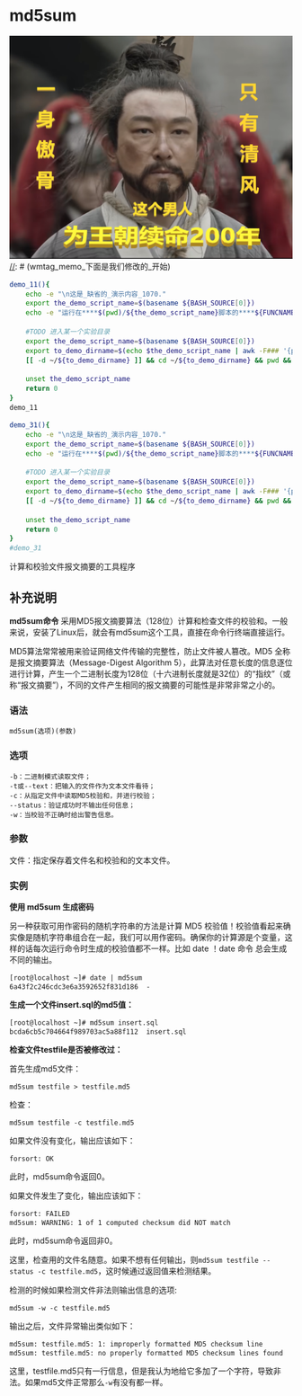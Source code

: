 md5sum
===
![](../../../wmimages/sg77_石灰吟_于谦.png)
[//]: # (wmtag_memo_下面是我们修改的_开始)
```bash
demo_11(){
    echo -e "\n这是_缺省的_演示内容_1070."
    export the_demo_script_name=$(basename ${BASH_SOURCE[0]})
    echo -e "运行在****$(pwd)/${the_demo_script_name}脚本的****${FUNCNAME}()函数中****第${LINENO}行\n"

    #TODO 进入某一个实验目录
    export the_demo_script_name=$(basename ${BASH_SOURCE[0]})
    export to_demo_dirname=$(echo $the_demo_script_name | awk -F### '{print $1}')
    [[ -d ~/${to_demo_dirname} ]] && cd ~/${to_demo_dirname} && pwd && ls -l

    unset the_demo_script_name
    return 0
}
demo_11
```


```bash
demo_31(){
    echo -e "\n这是_缺省的_演示内容_1070."
    export the_demo_script_name=$(basename ${BASH_SOURCE[0]})
    echo -e "运行在****$(pwd)/${the_demo_script_name}脚本的****${FUNCNAME}()函数中****第${LINENO}行\n"

    #TODO 进入某一个实验目录
    export the_demo_script_name=$(basename ${BASH_SOURCE[0]})
    export to_demo_dirname=$(echo $the_demo_script_name | awk -F### '{print $1}')
    [[ -d ~/${to_demo_dirname} ]] && cd ~/${to_demo_dirname} && pwd && ls -l

    unset the_demo_script_name
    return 0
}
#demo_31
```
[//]: # (wmtag_memo_下面是我们修改的_结束)

计算和校验文件报文摘要的工具程序

## 补充说明

**md5sum命令** 采用MD5报文摘要算法（128位）计算和检查文件的校验和。一般来说，安装了Linux后，就会有md5sum这个工具，直接在命令行终端直接运行。

MD5算法常常被用来验证网络文件传输的完整性，防止文件被人篡改。MD5 全称是报文摘要算法（Message-Digest Algorithm 5），此算法对任意长度的信息逐位进行计算，产生一个二进制长度为128位（十六进制长度就是32位）的“指纹”（或称“报文摘要”），不同的文件产生相同的报文摘要的可能性是非常非常之小的。

###  语法

```shell
md5sum(选项)(参数)
```

###  选项

```shell
-b：二进制模式读取文件；
-t或--text：把输入的文件作为文本文件看待；
-c：从指定文件中读取MD5校验和，并进行校验；
--status：验证成功时不输出任何信息；
-w：当校验不正确时给出警告信息。
```

###  参数

文件：指定保存着文件名和校验和的文本文件。

### 实例

**使用 md5sum 生成密码**

另一种获取可用作密码的随机字符串的方法是计算 MD5 校验值！校验值看起来确实像是随机字符串组合在一起，我们可以用作密码。确保你的计算源是个变量，这样的话每次运行命令时生成的校验值都不一样。比如 date ！date 命令 总会生成不同的输出。

```shell
[root@localhost ~]# date | md5sum
6a43f2c246cdc3e6a3592652f831d186  -
```

**生成一个文件insert.sql的md5值：**

```shell
[root@localhost ~]# md5sum insert.sql
bcda6cb5c704664f989703ac5a88f112  insert.sql
```

**检查文件testfile是否被修改过：**

首先生成md5文件：

```shell
md5sum testfile > testfile.md5
```

检查：

```shell
md5sum testfile -c testfile.md5
```

如果文件没有变化，输出应该如下：

```shell
forsort: OK
```

此时，md5sum命令返回0。

如果文件发生了变化，输出应该如下：

```shell
forsort: FAILED
md5sum: WARNING: 1 of 1 computed checksum did NOT match
```

此时，md5sum命令返回非0。

这里，检查用的文件名随意。如果不想有任何输出，则`md5sum testfile --status -c testfile.md5`，这时候通过返回值来检测结果。

检测的时候如果检测文件非法则输出信息的选项:

```shell
md5sum -w -c testfile.md5
```

输出之后，文件异常输出类似如下：

```shell
md5sum: testfile.md5: 1: improperly formatted MD5 checksum line
md5sum: testfile.md5: no properly formatted MD5 checksum lines found
```

这里，testfile.md5只有一行信息，但是我认为地给它多加了一个字符，导致非法。如果md5文件正常那么`-w`有没有都一样。



